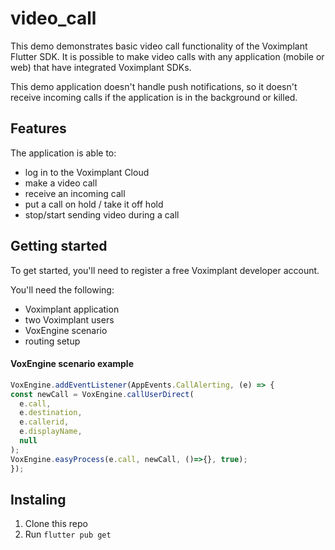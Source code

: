 # video_call

This demo demonstrates basic video call functionality of the Voximplant Flutter SDK. 
It is possible to make video calls with any application (mobile or web) that have integrated
Voximplant SDKs.

This demo application doesn't handle push notifications, so it doesn't receive incoming 
calls if the application is in the background or killed.

## Features

The application is able to:

- log in to the Voximplant Cloud
- make a video call
- receive an incoming call
- put a call on hold / take it off hold
- stop/start sending video during a call

## Getting started

To get started, you'll need to register a free Voximplant developer account.

You'll need the following:

- Voximplant application
- two Voximplant users
- VoxEngine scenario
- routing setup

#### VoxEngine scenario example
```js
VoxEngine.addEventListener(AppEvents.CallAlerting, (e) => {
const newCall = VoxEngine.callUserDirect(
  e.call, 
  e.destination,
  e.callerid,
  e.displayName,
  null
);
VoxEngine.easyProcess(e.call, newCall, ()=>{}, true);
});
```

## Instaling
1. Clone this repo
2. Run `flutter pub get`
